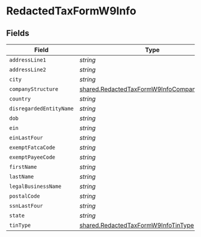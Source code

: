 # RedactedTaxFormW9Info


## Fields

| Field                                                                                                               | Type                                                                                                                | Required                                                                                                            | Description                                                                                                         |
| ------------------------------------------------------------------------------------------------------------------- | ------------------------------------------------------------------------------------------------------------------- | ------------------------------------------------------------------------------------------------------------------- | ------------------------------------------------------------------------------------------------------------------- |
| `addressLine1`                                                                                                      | *string*                                                                                                            | :heavy_minus_sign:                                                                                                  | N/A                                                                                                                 |
| `addressLine2`                                                                                                      | *string*                                                                                                            | :heavy_minus_sign:                                                                                                  | N/A                                                                                                                 |
| `city`                                                                                                              | *string*                                                                                                            | :heavy_minus_sign:                                                                                                  | N/A                                                                                                                 |
| `companyStructure`                                                                                                  | [shared.RedactedTaxFormW9InfoCompanyStructure](../../../sdk/models/shared/redactedtaxformw9infocompanystructure.md) | :heavy_minus_sign:                                                                                                  | N/A                                                                                                                 |
| `country`                                                                                                           | *string*                                                                                                            | :heavy_minus_sign:                                                                                                  | N/A                                                                                                                 |
| `disregardedEntityName`                                                                                             | *string*                                                                                                            | :heavy_minus_sign:                                                                                                  | N/A                                                                                                                 |
| `dob`                                                                                                               | *string*                                                                                                            | :heavy_minus_sign:                                                                                                  | N/A                                                                                                                 |
| `ein`                                                                                                               | *string*                                                                                                            | :heavy_minus_sign:                                                                                                  | N/A                                                                                                                 |
| `einLastFour`                                                                                                       | *string*                                                                                                            | :heavy_minus_sign:                                                                                                  | N/A                                                                                                                 |
| `exemptFatcaCode`                                                                                                   | *string*                                                                                                            | :heavy_minus_sign:                                                                                                  | N/A                                                                                                                 |
| `exemptPayeeCode`                                                                                                   | *string*                                                                                                            | :heavy_minus_sign:                                                                                                  | N/A                                                                                                                 |
| `firstName`                                                                                                         | *string*                                                                                                            | :heavy_minus_sign:                                                                                                  | N/A                                                                                                                 |
| `lastName`                                                                                                          | *string*                                                                                                            | :heavy_minus_sign:                                                                                                  | N/A                                                                                                                 |
| `legalBusinessName`                                                                                                 | *string*                                                                                                            | :heavy_minus_sign:                                                                                                  | N/A                                                                                                                 |
| `postalCode`                                                                                                        | *string*                                                                                                            | :heavy_minus_sign:                                                                                                  | N/A                                                                                                                 |
| `ssnLastFour`                                                                                                       | *string*                                                                                                            | :heavy_minus_sign:                                                                                                  | N/A                                                                                                                 |
| `state`                                                                                                             | *string*                                                                                                            | :heavy_minus_sign:                                                                                                  | N/A                                                                                                                 |
| `tinType`                                                                                                           | [shared.RedactedTaxFormW9InfoTinType](../../../sdk/models/shared/redactedtaxformw9infotintype.md)                   | :heavy_minus_sign:                                                                                                  | N/A                                                                                                                 |